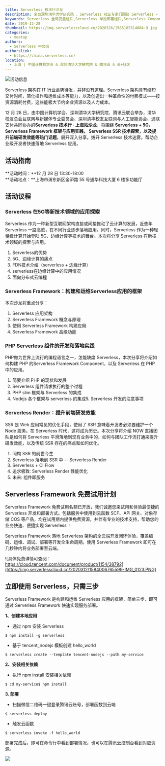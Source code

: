 ```yaml
---
title: Serverless 技术行沙龙
description: 来自深圳清华大学研究院 、Serverless 社区专家们围绕 Serverless + 5G，Serverless SSR 技术探索等话题展开深入分享
keywords: Serverless 全局变量组件,Serverless 单独部署组件,Serverless Component
date: 2019-12-28
thumbnail: https://img.serverlesscloud.cn/2020326/1585185314084-9.jpg
categories:
  - meetup
authors:
  - Serverless 中文网
authorslink:
  - https://china.serverless.cn/
location: 
  - 上海 | 中国计算机学会 & 深圳清华大学研究院 & 腾讯云 & 云+社区
---
```


![活动信息](https://img.serverlesscloud.cn/2020325/1585121773487-IMG_0291.JPG)  


Serverless 架构在 IT 行业蓄势待发，并非没有道理。Serverless 架构具有缩短交付时间，简化操作和运维成本等能力，以及创造出一种革命性的付费模式——按资源消耗付费，这些能极大节约企业资源以及人力成本。  

12 月 28 日，由中国计算机学会、深圳清华大学研究院、腾讯云联合举办，清华校友总会互联网与新媒体专业委员会、深圳清华校友互联网与人工智能协会、通联支付共同协办的**Serverless 技术行 · 上海站沙龙**，将围绕 **Serverless + 5G，Serverless Framework 框架与应用实践， Serverless SSR 技术探索，以及提升前端研发效能等热门话题**，展开深入分享，拨开 Serverless 技术迷雾，帮助企业级开发者快速落地 Serverless 应用。

## 活动指南

**活动时间：**12 月 28 日 13:30-18:00  
**活动地点：**上海市浦东新区金沪路 55 号通华科技大厦 6 楼多功能厅

## 活动议程


### Serverless 在5G等新技术领域的应用探索

Serverless 作为一种新型互联网架构直接或间接推动了云计算的发展，近些年 Serverless 一路高歌，在不同行业逐步落地应用。同时，Serverless 作为一种轻量级计算开始登陆 5G、边缘计算等技术的舞台。本次将分享 Serverless 在新技术领域的探索与应用。

1. Serverless的优势
2. 5G、边缘计算的痛点
3. FDN技术介绍（serverless + 边缘计算）
4. serverless在边缘计算中的应用情况
5. 面向分布式云编程

### Serverless Framework：构建和运维Serverless应用的框架

本次沙龙将重点分享：

1. Serverless 应用架构
2. Serverless Framework 概念与原理
3. 使用 Serverless Framework 构建应用
4. Serverless Framework 高级功能

### PHP Serverless 组件的开发和落地实践

PHP做为世界上流行的编程语言之一，怎能缺席 Serverless，本次分享将介绍如何构建 PHP 的Serverless Framework Component，以及 Serverless 在 PHP 中的应用。

1. 简要介绍 PHP 的现状和发展  
2. Serverless 组件请求执行的整个过程  
3. PHP slim 框架与 Serverless 的集成  
4. Nodejs 各个框架与 serverless 的集成5. Serverless 开发的注意事项

### Serverless Render：提升前端研发效能

SSR 是 Web 应用常见的优化手段，使用了 SSR 意味着开发者必须要维护一个 Node 服务。在 Serverless 时代，这将成为历史。本次分享将介绍 NOW 直播团队是如何将 Serverless 平滑落地到现有业务中的，如何与团队工作流打通来提升研发效能，以及传统 SSR 存在的痛点和如何优化。

1. 同构 SSR 的前世今生
2. Serverless 落地到 SSR 中 -- Serverless Render
3. Serverless + CI Flow
4. 追求极致: Serverless Render 性能优化
5. 未来: 组件即服务

## Serverless Framework 免费试用计划

Serverless Framework 免费试用名额已开放，我们诚邀您来试用和体验最便捷的 Serverless 开发和部署方式。包括服务中使用到云函数 SCF、API 网关、对象存储 COS 等产品，均在试用期内提供免费资源，并伴有专业的技术支持，帮助您的业务快速、便捷实现 Serverless ！

Serverless Framework 落地 Serverless 架构的全云端开发闭环体验，覆盖编码、运维、调试、部署等开发全生命周期。使用 Serverless Framework 即可在几秒钟内将业务部署至云端。

![具体免费详情可查阅：https://cloud.tencent.com/document/product/1154/38792](https://img.serverlesscloud.cn/2020312/1584006765599-IMG_0123.PNG)


## 立即使用 Serverless，只需三步

Serverless Framework 是构建和运维 Serverless 应用的框架，简单三步，即可通过 Serverless Framework 快速实现服务部署。

**1、创建本地应用**

- 通过 npm 安装 Serverless

```
$ npm install -g serverless
```

- 基于 tencent_nodejs 模板创建 hello_world

```
$ serverless create --template tencent-nodejs --path my-service
```

**2、安装相关依赖**

- 执行 npm install 安装相关依赖

```
$ cd my-service$ npm install
```

**3. 部署**

- 扫描微信二维码一键登录腾讯云账号，部署函数到云端

```
$ serverless deploy
```

- 触发云函数

```
$ serverless invoke -f hello_world
```

部署完成后，即可在命令行中看到部署情况，也可以在腾讯云控制台看到对应资源。

![](https://img.serverlesscloud.cn/2020312/1584006765436-IMG_0123.PNG)